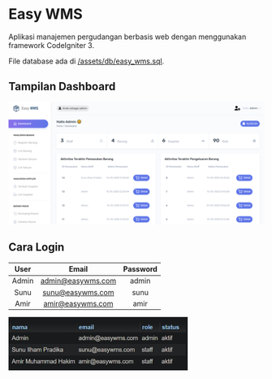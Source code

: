 # Easy WMS

Aplikasi manajemen pergudangan berbasis web dengan menggunakan framework CodeIgniter 3.

File database ada di [/assets/db/easy_wms.sql](./assets/db/easy_wms.sql).

## Tampilan Dashboard

<p align="center">
  <img src="/assets/images/easy-wms.png" alt="Dashboard Screenshot">
</p>

## Cara Login

| User  |       Email       | Password |
| :---: | :---------------: | :------: |
| Admin | admin@easywms.com |  admin   |
| Sunu  | sunu@easywms.com  |   sunu   |
| Amir  | amir@easywms.com  |   amir   |

<img src="/assets/images/users.png" alt="Tabel User" height="105">
